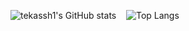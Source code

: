 ![tekassh1's GitHub stats](https://github-readme-stats.vercel.app/api?username=tekassh1&show_icons=true&theme=dracula) &nbsp;&nbsp;
![Top Langs](https://github-readme-stats.vercel.app/api/top-langs/?username=tekassh1&layout=compact)
